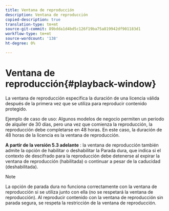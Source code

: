 ```yaml
---
title: Ventana de reproducción
description: Ventana de reproducción
copied-description: true
translation-type: tm+mt
source-git-commit: 89bdda1d4bd5c126f19ba75a819942df901183d1
workflow-type: tm+mt
source-wordcount: '138'
ht-degree: 0%

---
```



# Ventana de reproducción{#playback-window}

La ventana de reproducción especifica la duración de una licencia válida después de la primera vez que se utiliza para reproducir contenido protegido.

Ejemplo de caso de uso: Algunos modelos de negocio permiten un periodo de alquiler de 30 días, pero una vez que comienza la reproducción, la reproducción debe completarse en 48 horas. En este caso, la duración de 48 horas de la licencia es la ventana de reproducción.

**A partir de la versión 5.3 adelante** : la ventana de reproducción también admite la opción de habilitar o deshabilitar la Parada dura, que indica si el contexto de descifrado para la reproducción debe detenerse al expirar la ventana de reproducción (habilitada) o continuar a pesar de la caducidad (deshabilitada).

>[!NOTE]
>
>La opción de parada dura no funciona correctamente con la ventana de reproducción si se utiliza junto con ella (no se respetará la ventana de reproducción). Al reproducir contenido con la ventana de reproducción sin parada segura, se respeta la restricción de la ventana de reproducción.

